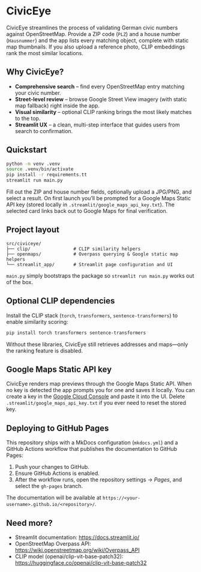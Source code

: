 # CivicEye

CivicEye streamlines the process of validating German civic numbers against OpenStreetMap. Provide a ZIP code (`PLZ`) and a house number (`Hausnummer`) and the app lists every matching object, complete with static map thumbnails. If you also upload a reference photo, CLIP embeddings rank the most similar locations.

## Why CivicEye?
- **Comprehensive search** – find every OpenStreetMap entry matching your civic number.
- **Street-level review** – browse Google Street View imagery (with static map fallback) right inside the app.
- **Visual similarity** – optional CLIP ranking brings the most likely matches to the top.
- **Streamlit UX** – a clean, multi-step interface that guides users from search to confirmation.

## Quickstart
```bash
python -m venv .venv
source .venv/bin/activate
pip install -r requirements.tt
streamlit run main.py
```

Fill out the ZIP and house number fields, optionally upload a JPG/PNG, and select a result. On first launch you’ll be prompted for a Google Maps Static API key (stored locally in `.streamlit/google_maps_api_key.txt`). The selected card links back out to Google Maps for final verification.

## Project layout
```
src/civiceye/
├── clip/                # CLIP similarity helpers
├── openmaps/            # Overpass querying & Google static map helpers
└── streamlit_app/       # Streamlit page configuration and UI
```

`main.py` simply bootstraps the package so `streamlit run main.py` works out of the box.

## Optional CLIP dependencies
Install the CLIP stack (`torch`, `transformers`, `sentence-transformers`) to enable similarity scoring:
```bash
pip install torch transformers sentence-transformers
```

Without these libraries, CivicEye still retrieves addresses and maps—only the ranking feature is disabled.

## Google Maps Static API key
CivicEye renders map previews through the Google Maps Static API. When no key is detected the app prompts you for one and saves it locally. You can create a key in the [Google Cloud Console](https://developers.google.com/maps/documentation/static-maps/get-api-key) and paste it into the UI. Delete `.streamlit/google_maps_api_key.txt` if you ever need to reset the stored key.

## Deploying to GitHub Pages
This repository ships with a MkDocs configuration (`mkdocs.yml`) and a GitHub Actions workflow that publishes the documentation to GitHub Pages:

1. Push your changes to GitHub.
2. Ensure GitHub Actions is enabled.
3. After the workflow runs, open the repository settings → *Pages*, and select the `gh-pages` branch.

The documentation will be available at `https://<your-username>.github.io/<repository>/`.

## Need more?
- Streamlit documentation: https://docs.streamlit.io/
- OpenStreetMap Overpass API: https://wiki.openstreetmap.org/wiki/Overpass_API
- CLIP model (openai/clip-vit-base-patch32): https://huggingface.co/openai/clip-vit-base-patch32
